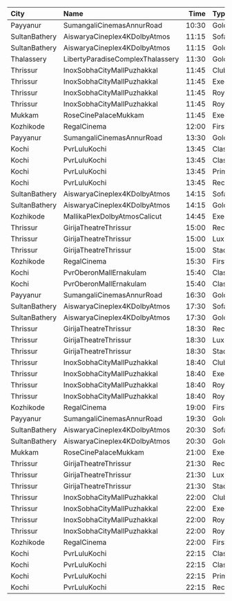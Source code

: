 | City          | Name                             |  Time | Type          | Price | Capacity | Booked |
| :------------ | :------------------------------- | ----: | :------------ | ----: | -------: | -----: |
| Payyanur      | SumangaliCinemasAnnurRoad        | 10:30 | GoldenCircle  |  110₹ |      192 |     95 |
| SultanBathery | AiswaryaCineplex4KDolbyAtmos     | 11:15 | SofaSeat      |  170₹ |       44 |     19 |
| SultanBathery | AiswaryaCineplex4KDolbyAtmos     | 11:15 | GoldClass     |  110₹ |       63 |     31 |
| Thalassery    | LibertyParadiseComplexThalassery | 11:30 | Gold          |  125₹ |      214 |    169 |
| Thrissur      | InoxSobhaCityMallPuzhakkal       | 11:45 | Club          |  130₹ |      128 |      0 |
| Thrissur      | InoxSobhaCityMallPuzhakkal       | 11:45 | Executive     |  100₹ |       18 |      0 |
| Thrissur      | InoxSobhaCityMallPuzhakkal       | 11:45 | RoyalRecliner |  200₹ |        5 |      0 |
| Thrissur      | InoxSobhaCityMallPuzhakkal       | 11:45 | Royal         |  130₹ |       10 |      0 |
| Mukkam        | RoseCinePalaceMukkam             | 11:45 | Executive     |  112₹ |      161 |     80 |
| Kozhikode     | RegalCinema                      | 12:00 | FirstClassSc3 |  200₹ |       79 |      7 |
| Payyanur      | SumangaliCinemasAnnurRoad        | 13:30 | GoldenCircle  |  110₹ |      192 |     95 |
| Kochi         | PvrLuluKochi                     | 13:45 | Classic       |  140₹ |       39 |     22 |
| Kochi         | PvrLuluKochi                     | 13:45 | ClassicPlus   |  160₹ |       91 |     50 |
| Kochi         | PvrLuluKochi                     | 13:45 | Prime         |  190₹ |       68 |     37 |
| Kochi         | PvrLuluKochi                     | 13:45 | Recliner      |  350₹ |       10 |      5 |
| SultanBathery | AiswaryaCineplex4KDolbyAtmos     | 14:15 | SofaSeat      |  170₹ |       44 |     19 |
| SultanBathery | AiswaryaCineplex4KDolbyAtmos     | 14:15 | GoldClass     |  110₹ |       63 |     31 |
| Kozhikode     | MallikaPlexDolbyAtmosCalicut     | 14:45 | Executive     |  140₹ |      163 |     81 |
| Thrissur      | GirijaTheatreThrissur            | 15:00 | ReclinerClass |  290₹ |        5 |      0 |
| Thrissur      | GirijaTheatreThrissur            | 15:00 | LuxurySlider  |  180₹ |       52 |      8 |
| Thrissur      | GirijaTheatreThrissur            | 15:00 | StadiumClass  |  120₹ |      187 |     28 |
| Kozhikode     | RegalCinema                      | 15:30 | FirstClassSc3 |  200₹ |       79 |      4 |
| Kochi         | PvrOberonMallErnakulam           | 15:40 | Classic       |  129₹ |       54 |     27 |
| Kochi         | PvrOberonMallErnakulam           | 15:40 | ClassicPlus   |  160₹ |      104 |     56 |
| Payyanur      | SumangaliCinemasAnnurRoad        | 16:30 | GoldenCircle  |  110₹ |      192 |     95 |
| SultanBathery | AiswaryaCineplex4KDolbyAtmos     | 17:30 | SofaSeat      |  170₹ |       44 |     19 |
| SultanBathery | AiswaryaCineplex4KDolbyAtmos     | 17:30 | GoldClass     |  110₹ |       63 |     31 |
| Thrissur      | GirijaTheatreThrissur            | 18:30 | ReclinerClass |  290₹ |        5 |      0 |
| Thrissur      | GirijaTheatreThrissur            | 18:30 | LuxurySlider  |  180₹ |       52 |      9 |
| Thrissur      | GirijaTheatreThrissur            | 18:30 | StadiumClass  |  120₹ |      187 |     34 |
| Thrissur      | InoxSobhaCityMallPuzhakkal       | 18:40 | Club          |  170₹ |      117 |      0 |
| Thrissur      | InoxSobhaCityMallPuzhakkal       | 18:40 | Executive     |  130₹ |       18 |      0 |
| Thrissur      | InoxSobhaCityMallPuzhakkal       | 18:40 | RoyalRecliner |  290₹ |        7 |      0 |
| Thrissur      | InoxSobhaCityMallPuzhakkal       | 18:40 | Royal         |  170₹ |        2 |      0 |
| Kozhikode     | RegalCinema                      | 19:00 | FirstClassSc3 |  200₹ |       79 |     29 |
| Payyanur      | SumangaliCinemasAnnurRoad        | 19:30 | GoldenCircle  |  110₹ |      192 |     95 |
| SultanBathery | AiswaryaCineplex4KDolbyAtmos     | 20:30 | SofaSeat      |  170₹ |       44 |     25 |
| SultanBathery | AiswaryaCineplex4KDolbyAtmos     | 20:30 | GoldClass     |  110₹ |       63 |     35 |
| Mukkam        | RoseCinePalaceMukkam             | 21:00 | Executive     |  112₹ |      161 |     98 |
| Thrissur      | GirijaTheatreThrissur            | 21:30 | ReclinerClass |  290₹ |        5 |      0 |
| Thrissur      | GirijaTheatreThrissur            | 21:30 | LuxurySlider  |  180₹ |       52 |     13 |
| Thrissur      | GirijaTheatreThrissur            | 21:30 | StadiumClass  |  120₹ |      187 |     37 |
| Thrissur      | InoxSobhaCityMallPuzhakkal       | 22:00 | Club          |  170₹ |      109 |      0 |
| Thrissur      | InoxSobhaCityMallPuzhakkal       | 22:00 | Executive     |  130₹ |       18 |      0 |
| Thrissur      | InoxSobhaCityMallPuzhakkal       | 22:00 | RoyalRecliner |  290₹ |        1 |      0 |
| Thrissur      | InoxSobhaCityMallPuzhakkal       | 22:00 | Royal         |  170₹ |        9 |      0 |
| Kozhikode     | RegalCinema                      | 22:00 | FirstClassSc3 |  200₹ |       79 |     11 |
| Kochi         | PvrLuluKochi                     | 22:15 | Classic       |  140₹ |       39 |     27 |
| Kochi         | PvrLuluKochi                     | 22:15 | ClassicPlus   |  160₹ |       91 |     87 |
| Kochi         | PvrLuluKochi                     | 22:15 | Prime         |  190₹ |       68 |     66 |
| Kochi         | PvrLuluKochi                     | 22:15 | Recliner      |  350₹ |       10 |     10 |